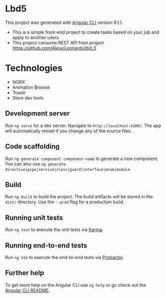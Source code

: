 # Lbd5

This project was generated with [Angular CLI](https://github.com/angular/angular-cli) version 9.1.1.

- This is a simple front-end project to create tasks based on your job and apply to another users.
- This project consume REST API from project https://github.com/AleixoLeonardo/lbd_5


# Technologies
- NGRX
- Animation Browse
- Toastr
- Store dev tools

## Development server

Run `ng serve` for a dev server. Navigate to `http://localhost:4200/`. The app will automatically reload if you change any of the source files.

## Code scaffolding

Run `ng generate component component-name` to generate a new component. You can also use `ng generate directive|pipe|service|class|guard|interface|enum|module`.

## Build

Run `ng build` to build the project. The build artifacts will be stored in the `dist/` directory. Use the `--prod` flag for a production build.

## Running unit tests

Run `ng test` to execute the unit tests via [Karma](https://karma-runner.github.io).

## Running end-to-end tests

Run `ng e2e` to execute the end-to-end tests via [Protractor](http://www.protractortest.org/).

## Further help

To get more help on the Angular CLI use `ng help` or go check out the [Angular CLI README](https://github.com/angular/angular-cli/blob/master/README.md).
